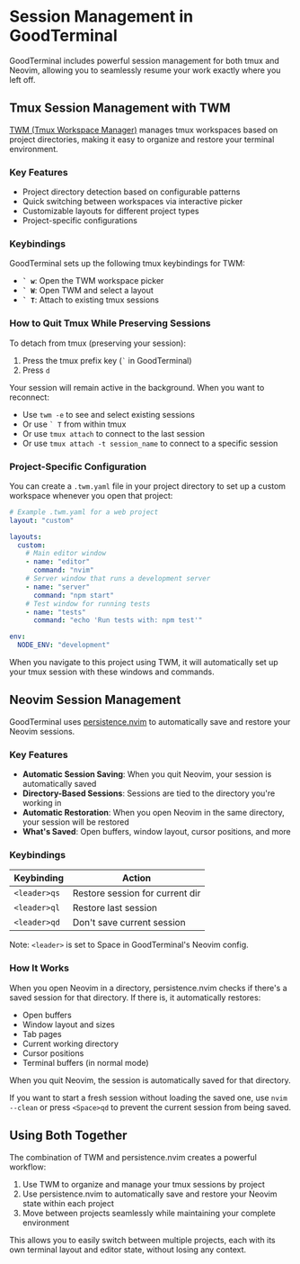 # Session Management in GoodTerminal

GoodTerminal includes powerful session management for both tmux and Neovim, allowing you to seamlessly resume your work exactly where you left off.

## Tmux Session Management with TWM

[TWM (Tmux Workspace Manager)](https://github.com/vinnymeller/twm) manages tmux workspaces based on project directories, making it easy to organize and restore your terminal environment.

### Key Features

- Project directory detection based on configurable patterns
- Quick switching between workspaces via interactive picker
- Customizable layouts for different project types
- Project-specific configurations

### Keybindings

GoodTerminal sets up the following tmux keybindings for TWM:

- **`` ` w ``**: Open the TWM workspace picker
- **`` ` W ``**: Open TWM and select a layout
- **`` ` T ``**: Attach to existing tmux sessions

### How to Quit Tmux While Preserving Sessions

To detach from tmux (preserving your session):

1. Press the tmux prefix key (`` ` `` in GoodTerminal)
2. Press `d`

Your session will remain active in the background. When you want to reconnect:

- Use `twm -e` to see and select existing sessions
- Or use `` ` T `` from within tmux
- Or use `tmux attach` to connect to the last session
- Or use `tmux attach -t session_name` to connect to a specific session

### Project-Specific Configuration

You can create a `.twm.yaml` file in your project directory to set up a custom workspace whenever you open that project:

```yaml
# Example .twm.yaml for a web project
layout: "custom"

layouts:
  custom:
    # Main editor window
    - name: "editor"
      command: "nvim"
    # Server window that runs a development server
    - name: "server"
      command: "npm start"
    # Test window for running tests
    - name: "tests"
      command: "echo 'Run tests with: npm test'"

env:
  NODE_ENV: "development"
```

When you navigate to this project using TWM, it will automatically set up your tmux session with these windows and commands.

## Neovim Session Management

GoodTerminal uses [persistence.nvim](https://github.com/folke/persistence.nvim) to automatically save and restore your Neovim sessions.

### Key Features

- **Automatic Session Saving**: When you quit Neovim, your session is automatically saved
- **Directory-Based Sessions**: Sessions are tied to the directory you're working in
- **Automatic Restoration**: When you open Neovim in the same directory, your session will be restored
- **What's Saved**: Open buffers, window layout, cursor positions, and more

### Keybindings

| Keybinding   | Action                           |
|--------------|----------------------------------|
| `<leader>qs` | Restore session for current dir  |
| `<leader>ql` | Restore last session             |
| `<leader>qd` | Don't save current session       |

Note: `<leader>` is set to Space in GoodTerminal's Neovim config.

### How It Works

When you open Neovim in a directory, persistence.nvim checks if there's a saved session for that directory. If there is, it automatically restores:

- Open buffers
- Window layout and sizes
- Tab pages
- Current working directory
- Cursor positions
- Terminal buffers (in normal mode)

When you quit Neovim, the session is automatically saved for that directory.

If you want to start a fresh session without loading the saved one, use `nvim --clean` or press `<Space>qd` to prevent the current session from being saved.

## Using Both Together

The combination of TWM and persistence.nvim creates a powerful workflow:

1. Use TWM to organize and manage your tmux sessions by project
2. Use persistence.nvim to automatically save and restore your Neovim state within each project
3. Move between projects seamlessly while maintaining your complete environment

This allows you to easily switch between multiple projects, each with its own terminal layout and editor state, without losing any context.